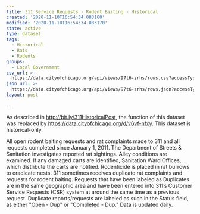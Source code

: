 ```yaml
---
title: 311 Service Requests - Rodent Baiting - Historical
created: '2020-11-10T16:54:34.083160'
modified: '2020-11-10T16:54:34.083170'
state: active
type: dataset
tags:
  - Historical
  - Rats
  - Rodents
groups:
  - Local Government
csv_url: >-
  https://data.cityofchicago.org/api/views/97t6-zrhs/rows.csv?accessType=DOWNLOAD
json_url: >-
  https://data.cityofchicago.org/api/views/97t6-zrhs/rows.json?accessType=DOWNLOAD
layout: post

---
```

As described in http://bit.ly/311HistoricalPost, the function of this dataset was replaced by https://data.cityofchicago.org/d/v6vf-nfxy. This dataset is historical-only.

All open rodent baiting requests and rat complaints made to 311 and all requests completed since January 1, 2011. The Department of Streets & Sanitation investigates reported rat sightings. Alley conditions are examined. If any damaged carts are identified, Sanitation Ward Offices, which distribute the carts are notified. Rodenticide is placed in rat burrows to eradicate nests. 311 sometimes receives duplicate rat complaints and requests for rodent baiting. Requests that have been labeled as Duplicates are in the same geographic area and have been entered into 311’s Customer Service Requests (CSR) system at around the same time as a previous request. Duplicate reports/requests are labeled as such in the Status field, as either "Open - Dup" or "Completed - Dup." Data is updated daily.
